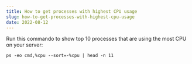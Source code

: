 ```yaml
---
title: How to get processes with highest CPU usage
slug: how-to-get-processes-with-highest-cpu-usage
date: 2022-08-12
---
```


Run this commando to show top 10 processes that are using the most CPU on your server:

`ps -eo cmd,%cpu --sort=-%cpu | head -n 11`

